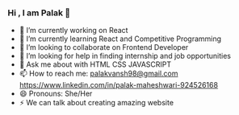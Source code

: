 ### Hi , I am Palak 👋

- 🔭 I’m currently working on React
- 🌱 I’m currently learning React and Competitive Programming
- 👯 I’m looking to collaborate on Frontend Developer
- 🤔 I’m looking for help in finding internship and job opportunities                           
- 💬 Ask me about  with HTML CSS JAVASCRIPT 
- 📫 How to reach me: palakvansh98@gmail.com  https://www.linkedin.com/in/palak-maheshwari-924526168
- 😄 Pronouns: She/Her
- ⚡ We can talk about creating amazing website
